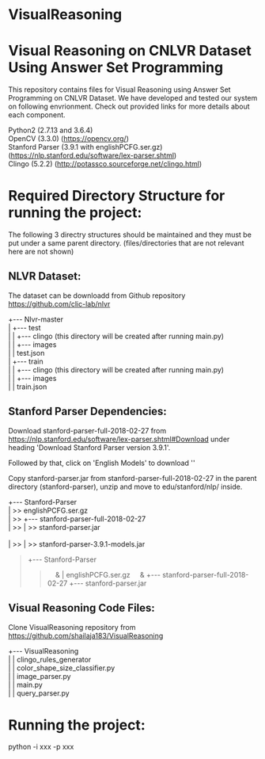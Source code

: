 # VisualReasoning
Visual Reasoning on CNLVR Dataset Using Answer Set Programming
==============================================================

This repository contains files for Visual Reasoning using Answer Set Programming on CNLVR Dataset. We have developed and tested our system on following envrionment.
Check out provided links for more details about each component.

Python2 (2.7.13 and 3.6.4) <br /> 
OpenCV (3.3.0) (https://opencv.org/) <br /> 
Stanford Parser (3.9.1 with englishPCFG.ser.gz) (https://nlp.stanford.edu/software/lex-parser.shtml) <br /> 
Clingo (5.2.2) (http://potassco.sourceforge.net/clingo.html) 

Required Directory Structure for running the project:
=====================================================

The following 3 directry structures should be maintained and they must be put under a same parent directory. (files/directories that are not relevant here are not shown)

NLVR Dataset: <br /> 
-------------
The dataset can be downloadd from Github repository https://github.com/clic-lab/nlvr 

+--- Nlvr-master <br /> 
|    +--- test <br /> 
| 	 |    +--- clingo (this directory will be created after running main.py) <br /> 
| 	 |	  +--- images <br /> 
|	 | 	  test.json <br /> 
|    +--- train <br /> 
| 	 |	  +--- clingo (this directory will be created after running main.py) <br /> 
| 	 |	  +--- images <br /> 
|	 | 	  train.json <br /> 

Stanford Parser Dependencies: <br /> 
-----------------------------
Download stanford-parser-full-2018-02-27 from https://nlp.stanford.edu/software/lex-parser.shtml#Download under heading 'Download Stanford Parser version 3.9.1'.

Followed by that, click on 'English Models' to download ''

Copy stanford-parser.jar from stanford-parser-full-2018-02-27 in the parent directory (stanford-parser), unzip and move to edu/stanford/nlp/ inside. 

+--- Stanford-Parser <br /> 
| >> englishPCFG.ser.gz <br /> 
| >> +--- stanford-parser-full-2018-02-27 <br /> 
| >> | >> stanford-parser.jar <br />  
| >> | >> stanford-parser-3.9.1-models.jar <br /> 

> +--- Stanford-Parser 
>> &nbsp;&nbsp;&nbsp;&nbsp;& | englishPCFG.ser.gz 
>> &nbsp;&nbsp;&nbsp;&nbsp;& +--- stanford-parser-full-2018-02-27
>> +--- stanford-parser.jar
>> 


Visual Reasoning Code Files: <br /> 
----------------------------

Clone VisualReasoning repository from https://github.com/shailaja183/VisualReasoning 

+--- VisualReasoning <br /> 
| 	 |	  clingo_rules_generator <br /> 
| 	 |	  color_shape_size_classifier.py <br /> 
| 	 |	  image_parser.py <br /> 
| 	 |	  main.py <br /> 
| 	 |	  query_parser.py <br />  

Running the project:
====================

python -i xxx -p xxx 